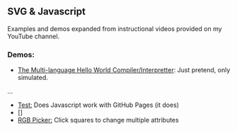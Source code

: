 ## SVG & Javascript

Examples and demos expanded from instructional videos provided on my YouTube channel.

### Demos:

- [The Multi-language Hello World Compiler/Interpretter](https://webcraftie.github.io/SVG-JS-Hello-World-Demo/): Just pretend, only simulated.

...
- [Test:](https://webcraftie.github.io/SVG-JS-Demos/test.html) Does Javascript work with GitHub Pages (it does)
- []
- [RGB Picker:](https://webcraftie.github.io/SVG-JS-Demos/RGB-Picker.html) Click squares to change multiple attributes
